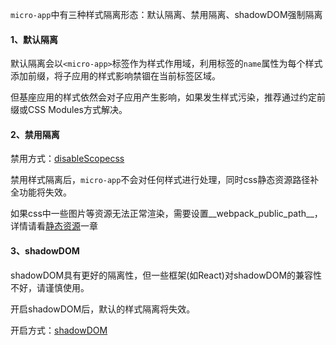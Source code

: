 `micro-app`中有三种样式隔离形态：默认隔离、禁用隔离、shadowDOM强制隔离

#### 1、默认隔离
默认隔离会以`<micro-app>`标签作为样式作用域，利用标签的`name`属性为每个样式添加前缀，将子应用的样式影响禁锢在当前标签区域。

但基座应用的样式依然会对子应用产生影响，如果发生样式污染，推荐通过约定前缀或CSS Modules方式解决。

#### 2、禁用隔离
禁用方式：[disableScopecss](/zh-cn/configure?id=disablescopecss)

禁用样式隔离后，`micro-app`不会对任何样式进行处理，同时css静态资源路径补全功能将失效。

如果css中一些图片等资源无法正常渲染，需要设置__webpack_public_path__，详情请看[静态资源](/zh-cn/static-source)一章

#### 3、shadowDOM
shadowDOM具有更好的隔离性，但一些框架(如React)对shadowDOM的兼容性不好，请谨慎使用。

开启shadowDOM后，默认的样式隔离将失效。

开启方式：[shadowDOM](/zh-cn/configure?id=shadowdom)
